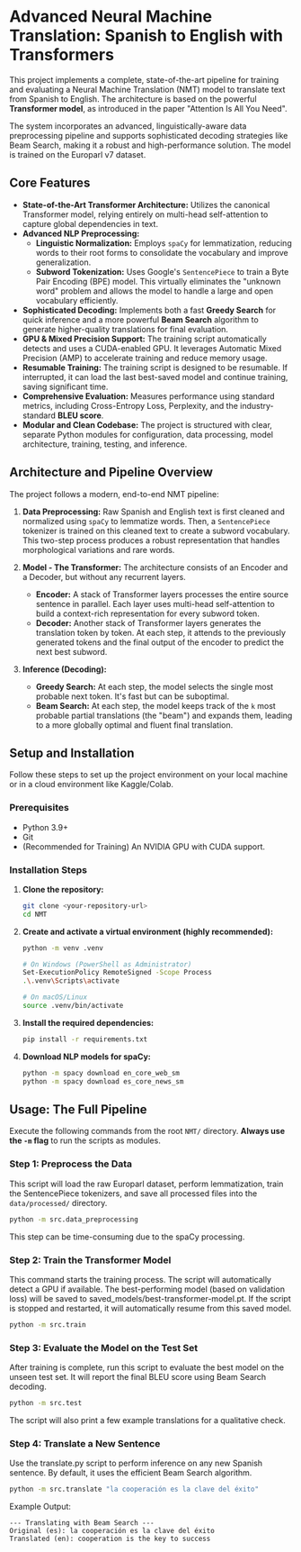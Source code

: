 # Advanced Neural Machine Translation: Spanish to English with Transformers

This project implements a complete, state-of-the-art pipeline for training and evaluating a Neural Machine Translation (NMT) model to translate text from Spanish to English. The architecture is based on the powerful **Transformer model**, as introduced in the paper "Attention Is All You Need".

The system incorporates an advanced, linguistically-aware data preprocessing pipeline and supports sophisticated decoding strategies like Beam Search, making it a robust and high-performance solution. The model is trained on the Europarl v7 dataset.

## Core Features

-   **State-of-the-Art Transformer Architecture:** Utilizes the canonical Transformer model, relying entirely on multi-head self-attention to capture global dependencies in text.
-   **Advanced NLP Preprocessing:**
    -   **Linguistic Normalization:** Employs `spaCy` for lemmatization, reducing words to their root forms to consolidate the vocabulary and improve generalization.
    -   **Subword Tokenization:** Uses Google's `SentencePiece` to train a Byte Pair Encoding (BPE) model. This virtually eliminates the "unknown word" problem and allows the model to handle a large and open vocabulary efficiently.
-   **Sophisticated Decoding:** Implements both a fast **Greedy Search** for quick inference and a more powerful **Beam Search** algorithm to generate higher-quality translations for final evaluation.
-   **GPU & Mixed Precision Support:** The training script automatically detects and uses a CUDA-enabled GPU. It leverages Automatic Mixed Precision (AMP) to accelerate training and reduce memory usage.
-   **Resumable Training:** The training script is designed to be resumable. If interrupted, it can load the last best-saved model and continue training, saving significant time.
-   **Comprehensive Evaluation:** Measures performance using standard metrics, including Cross-Entropy Loss, Perplexity, and the industry-standard **BLEU score**.
-   **Modular and Clean Codebase:** The project is structured with clear, separate Python modules for configuration, data processing, model architecture, training, testing, and inference.

## Architecture and Pipeline Overview

The project follows a modern, end-to-end NMT pipeline:

1.  **Data Preprocessing:** Raw Spanish and English text is first cleaned and normalized using `spaCy` to lemmatize words. Then, a `SentencePiece` tokenizer is trained on this cleaned text to create a subword vocabulary. This two-step process produces a robust representation that handles morphological variations and rare words.

2.  **Model - The Transformer:** The architecture consists of an Encoder and a Decoder, but without any recurrent layers.
    *   **Encoder:** A stack of Transformer layers processes the entire source sentence in parallel. Each layer uses multi-head self-attention to build a context-rich representation for every subword token.
    *   **Decoder:** Another stack of Transformer layers generates the translation token by token. At each step, it attends to the previously generated tokens and the final output of the encoder to predict the next best subword.

3.  **Inference (Decoding):**
    *   **Greedy Search:** At each step, the model selects the single most probable next token. It's fast but can be suboptimal.
    *   **Beam Search:** At each step, the model keeps track of the `k` most probable partial translations (the "beam") and expands them, leading to a more globally optimal and fluent final translation.

## Setup and Installation

Follow these steps to set up the project environment on your local machine or in a cloud environment like Kaggle/Colab.

### Prerequisites

-   Python 3.9+
-   Git
-   (Recommended for Training) An NVIDIA GPU with CUDA support.

### Installation Steps

1.  **Clone the repository:**
    ```bash
    git clone <your-repository-url>
    cd NMT
    ```

2.  **Create and activate a virtual environment (highly recommended):**
    ```bash
    python -m venv .venv
    
    # On Windows (PowerShell as Administrator)
    Set-ExecutionPolicy RemoteSigned -Scope Process
    .\.venv\Scripts\activate
    
    # On macOS/Linux
    source .venv/bin/activate
    ```

3.  **Install the required dependencies:**
    ```bash
    pip install -r requirements.txt
    ```

4.  **Download NLP models for spaCy:**
    ```bash
    python -m spacy download en_core_web_sm
    python -m spacy download es_core_news_sm
    ```

## Usage: The Full Pipeline

Execute the following commands from the root `NMT/` directory. **Always use the `-m` flag** to run the scripts as modules.

### Step 1: Preprocess the Data

This script will load the raw Europarl dataset, perform lemmatization, train the SentencePiece tokenizers, and save all processed files into the `data/processed/` directory.

```bash
python -m src.data_preprocessing
```

This step can be time-consuming due to the spaCy processing.

### Step 2: Train the Transformer Model

This command starts the training process. The script will automatically detect a GPU if available. The best-performing model (based on validation loss) will be saved to saved_models/best-transformer-model.pt. If the script is stopped and restarted, it will automatically resume from this saved model.

```bash
python -m src.train
```

### Step 3: Evaluate the Model on the Test Set

After training is complete, run this script to evaluate the best model on the unseen test set. It will report the final BLEU score using Beam Search decoding.

```bash
python -m src.test
```
The script will also print a few example translations for a qualitative check.

### Step 4: Translate a New Sentence

Use the translate.py script to perform inference on any new Spanish sentence. By default, it uses the efficient Beam Search algorithm.

```bash
python -m src.translate "la cooperación es la clave del éxito"
```

Example Output:
```code
--- Translating with Beam Search ---
Original (es): la cooperación es la clave del éxito
Translated (en): cooperation is the key to success
```